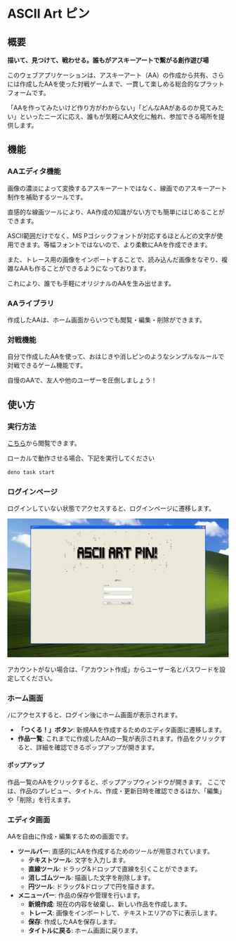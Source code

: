 # ASCII Art ピン

## 概要

**描いて、見つけて、戦わせる。誰もがアスキーアートで繋がる創作遊び場**

このウェブアプリケーションは、アスキーアート（AA）の作成から共有、さらには作成したAAを使った対戦ゲームまで、一貫して楽しめる総合的なプラットフォームです。

「AAを作ってみたいけど作り方がわからない」「どんなAAがあるのか見てみたい」といったニーズに応え、誰もが気軽にAA文化に触れ、参加できる場所を提供します。

## 機能

### AAエディタ機能

画像の濃淡によって変換するアスキーアートではなく、線画でのアスキーアート制作を補助するツールです。

直感的な線画ツールにより、AA作成の知識がない方でも簡単にはじめることができます。

ASCII範囲だけでなく、MS
Pゴシックフォントが対応するほとんどの文字が使用できます。等幅フォントではないので、より柔軟にAAを作成できます。

また、トレース用の画像をインポートすることで、読み込んだ画像をなぞり、複雑なAAも作ることができるようになっております。

これにより、誰でも手軽にオリジナルのAAを生み出せます。

### AAライブラリ

作成したAAは、ホーム画面からいつでも閲覧・編集・削除ができます。

### 対戦機能

自分で作成したAAを使って、おはじきや消しピンのようなシンプルなルールで対戦できるゲーム機能です。

自慢のAAで、友人や他のユーザーを圧倒しましょう！

## 使い方

### 実行方法

[こちら](https://ruskrusk-2025-summer-30.deno.dev/)から閲覧できます。

ローカルで動作させる場合、下記を実行してください

```bash
deno task start
```

### ログインページ

ログインしていない状態でアクセスすると、ログインページに遷移します。

![ログインページ](/public/util/img-login.png)

アカウントがない場合は、「アカウント作成」からユーザー名とパスワードを設定してください。

### ホーム画面

`/`にアクセスすると、ログイン後にホーム画面が表示されます。

- **「つくる！」ボタン**: 新規AAを作成するためのエディタ画面に遷移します。
- **作品一覧**:
  これまでに作成したAAの一覧が表示されます。作品をクリックすると、詳細を確認できるポップアップが開きます。

#### ポップアップ

作品一覧のAAをクリックすると、ポップアップウィンドウが開きます。
ここでは、作品のプレビュー、タイトル、作成・更新日時を確認できるほか、「編集」や「削除」を行えます。

### エディタ画面

AAを自由に作成・編集するための画面です。

- **ツールバー**: 直感的にAAを作成するためのツールが用意されています。
  - **テキストツール**: 文字を入力します。
  - **直線ツール**: ドラッグ&ドロップで直線を引くことができます。
  - **消しゴムツール**: 描画した文字を削除します。
  - **円ツール**: ドラッグ&ドロップで円を描きます。
- **メニューバー**: 作品の保存や管理を行います。
  - **新規作成**: 現在の内容を破棄し、新しい作品を作成します。
  - **トレース**: 画像をインポートして、テキストエリアの下に表示します。
  - **保存**: 作成したAAを保存します。
  - **タイトルに戻る**: ホーム画面に戻ります。
